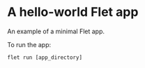 # A hello-world Flet app

An example of a minimal Flet app.

To run the app:

```
flet run [app_directory]
```